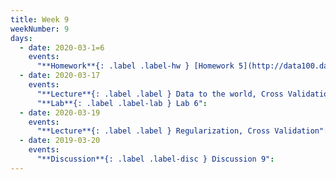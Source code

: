 ```yaml
---
title: Week 9
weekNumber: 9
days:
  - date: 2020-03-1=6
    events:
      "**Homework**{: .label .label-hw } [Homework 5](http://data100.datahub.berkeley.edu/hub/user-redirect/git-sync?repo=https://github.com/DS-100/sp20&subPath=hw/hw5/) (due Mar. 30)":
  - date: 2020-03-17
    events:
      "**Lecture**{: .label .label } Data to the world, Cross Validation":
      "**Lab**{: .label .label-lab } Lab 6":
  - date: 2020-03-19
    events:
      "**Lecture**{: .label .label } Regularization, Cross Validation":
  - date: 2019-03-20
    events:
      "**Discussion**{: .label .label-disc } Discussion 9":
---
```

